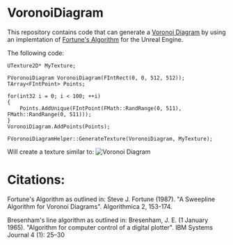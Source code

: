 VoronoiDiagram
==============

This repository contains code that can generate a [Voronoi Diagram](http://en.wikipedia.org/wiki/Voronoi_diagram) by using an implemtation of [Fortune's Algorithm](http://en.wikipedia.org/wiki/Fortune's_algorithm) for the Unreal Engine.  

The following code:

    UTexture2D* MyTexture;
    
    FVoronoiDiagram VoronoiDiagram(FIntRect(0, 0, 512, 512));
    TArray<FIntPoint> Points;
    
    for(int32 i = 0; i < 100; ++i)
    {
        Points.AddUnique(FIntPoint(FMath::RandRange(0, 511), FMath::RandRange(0, 511)));
    }
    VoronoiDiagram.AddPoints(Points);

    FVoronoiDiagramHelper::GenerateTexture(VoronoiDiagram, MyTexture);
    
Will create a texture similar to:
![Voronoi Diagram](../../Screenshots/VoronoiDiagram.png?raw=true "Voronoi Diagram")

Citations:
==========
Fortune's Algorithm as outlined in:
Steve J. Fortune (1987). "A Sweepline Algorithm for Voronoi Diagrams". Algorithmica 2, 153-174. 

Bresenham's line algorithm as outlined in:
Bresenham, J. E. (1 January 1965). "Algorithm for computer control of a digital plotter". IBM Systems Journal 4 (1): 25–30


